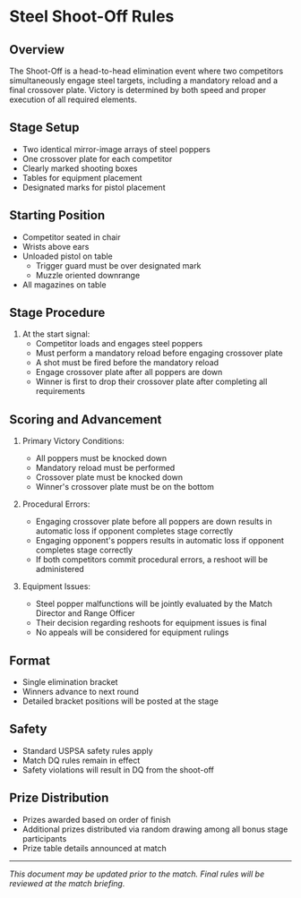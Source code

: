 # Steel Shoot-Off Rules

## Overview
The Shoot-Off is a head-to-head elimination event where two competitors simultaneously engage steel targets, including a mandatory reload and a final crossover plate. Victory is determined by both speed and proper execution of all required elements.

## Stage Setup
* Two identical mirror-image arrays of steel poppers
* One crossover plate for each competitor
* Clearly marked shooting boxes
* Tables for equipment placement
* Designated marks for pistol placement

## Starting Position
* Competitor seated in chair
* Wrists above ears
* Unloaded pistol on table
    * Trigger guard must be over designated mark
    * Muzzle oriented downrange
* All magazines on table

## Stage Procedure
1. At the start signal:
    * Competitor loads and engages steel poppers
    * Must perform a mandatory reload before engaging crossover plate
    * A shot must be fired before the mandatory reload
    * Engage crossover plate after all poppers are down
    * Winner is first to drop their crossover plate after completing all requirements

## Scoring and Advancement
1. Primary Victory Conditions:
    * All poppers must be knocked down
    * Mandatory reload must be performed
    * Crossover plate must be knocked down
    * Winner's crossover plate must be on the bottom

2. Procedural Errors:
    * Engaging crossover plate before all poppers are down results in automatic loss if opponent completes stage correctly
    * Engaging opponent's poppers results in automatic loss if opponent completes stage correctly
    * If both competitors commit procedural errors, a reshoot will be administered

3. Equipment Issues:
    * Steel popper malfunctions will be jointly evaluated by the Match Director and Range Officer
    * Their decision regarding reshoots for equipment issues is final
    * No appeals will be considered for equipment rulings

## Format
* Single elimination bracket
* Winners advance to next round
* Detailed bracket positions will be posted at the stage

## Safety
* Standard USPSA safety rules apply
* Match DQ rules remain in effect
* Safety violations will result in DQ from the shoot-off

## Prize Distribution
* Prizes awarded based on order of finish
* Additional prizes distributed via random drawing among all bonus stage participants
* Prize table details announced at match

---

*This document may be updated prior to the match. Final rules will be reviewed at the match briefing.*